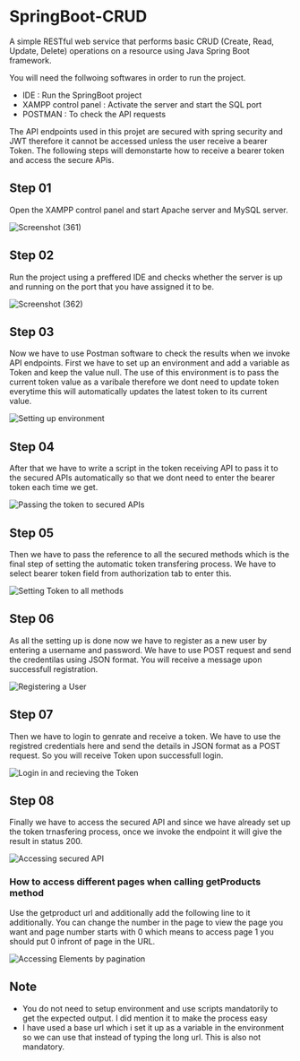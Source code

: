 # SpringBoot-CRUD
A simple RESTful web service that performs basic CRUD (Create, Read, Update, Delete) operations on a resource using Java Spring Boot framework.

You will need the follwoing softwares in order to run the project.
- IDE : Run the SpringBoot project
- XAMPP control panel : Activate the server and start the SQL port
- POSTMAN : To check the API requests

The API endpoints used in this projet are secured with spring security and JWT therefore it cannot be accessed unless the user receive a bearer Token. The following steps will demonstarte how to receive a bearer token and access the secure APis.   

## Step 01
Open the XAMPP control panel and start Apache server and MySQL server.  

![Screenshot (361)](https://github.com/yaween-desilva/SpringBoot-CRUD/assets/172358358/bdee0c4c-f941-4b8a-a02e-fc418895b9b1)

## Step 02 
Run the project using a preffered IDE and checks whether the server is up and running on the port that you have assigned it to be.

![Screenshot (362)](https://github.com/yaween-desilva/SpringBoot-CRUD/assets/172358358/c7c3691b-fe3b-4f55-88d6-98cb34908fcd)

## Step 03
Now we have to use Postman software to check the results when we invoke API endpoints. First we have to set up an environment and add a variable as Token and keep the value null. The use of this environment is to pass the current token value as a varibale therefore we dont need to update token everytime this will automatically updates the latest token to its current value.

![Setting up environment](https://github.com/yaween-desilva/SpringBoot-CRUD/assets/172358358/df469a0b-be5e-44cf-ae98-fcb0baf63997)

## Step 04
After that we have to write a script in the token receiving API to pass it to the secured APIs automatically so that we dont need to enter the bearer token each time we get.

![Passing the token to secured APIs](https://github.com/yaween-desilva/SpringBoot-CRUD/assets/172358358/e761411f-6f1f-48c1-bb88-60bb3496be6d)

## Step 05
Then we have to pass the reference to all the secured methods which is the final step of setting the automatic token transfering process. We have to select bearer token field from authorization tab to enter this.

![Setting Token to all methods](https://github.com/yaween-desilva/SpringBoot-CRUD/assets/172358358/4b31e903-bed6-4dcc-8606-c4bdacf1ae38)

## Step 06
As all the setting up is done now we have to register as a new user by entering a username and password. We have to use POST request and send the credentilas using JSON format. You will receive a message upon successfull registration.

![Registering a User](https://github.com/yaween-desilva/SpringBoot-CRUD/assets/172358358/e516b74c-96d2-486a-aaa8-ffa3d9e8dfdc)

## Step 07
Then we have to login to genrate and receive a token. We have to use the registred credentials here and send the details in JSON format as a POST request. So you will receive Token upon successfull login.

![Login in and recieving the Token](https://github.com/yaween-desilva/SpringBoot-CRUD/assets/172358358/c963194f-b293-4621-99b0-b0b9e5bc3478)

## Step 08
Finally we have to access the secured API and since we have already set up the token trnasfering process, once we invoke the endpoint it will give the result in status 200.

![Accessing secured API](https://github.com/yaween-desilva/SpringBoot-CRUD/assets/172358358/537abbe9-58c0-4234-8a02-da7a10dea461)

### How to access different pages when calling getProducts method
Use the getproduct url and additionally add the following line to it additionally. You can change the number in the page to view the page you want and page number starts with 0 which means to access page 1 you should put 0 infront of page in the URL.

![Accessing Elements by pagination](https://github.com/yaween-desilva/SpringBoot-CRUD/assets/172358358/f3146def-9daf-4504-83e0-1d8cb8417205)

## Note
- You do not need to setup environment and use scripts mandatorily to get the expected output. I did mention it to make the process easy
- I have used a base url which i set it up as a variable in the environment so we can use that instead of typing the long url. This is also not mandatory.








